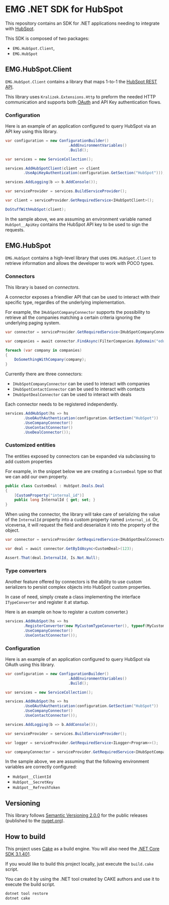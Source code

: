 # EMG .NET SDK for HubSpot

This repository contains an SDK for .NET applications needing to integrate with [HubSpot](https://www.hubspot.com).

This SDK is composed of two packages:

- `EMG.HubSpot.Client`,
- `EMG.HubSpot`

## EMG.HubSpot.Client

`EMG.HubSpot.Client` contains a library that maps 1-to-1 the [HubSpot REST API](https://developers.hubspot.com/docs/api/overview).

This library uses `Kralizek.Extensions.Http` to preform the needed HTTP communication and supports both [OAuth](https://developers.hubspot.com/docs/api/working-with-oauth) and API Key authentication flows.

### Configuration

Here is an example of an application configured to query HubSpot via an API key using this library.

```csharp
var configuration = new ConfigurationBuilder()
                            .AddEnvironmentVariables()
                            .Build();

var services = new ServiceCollection();

services.AddHubSpotClient(client => client
        .UseApiKeyAuthentication(configuration.GetSection("HubSpot")));

services.AddLogging(b => b.AddConsole());

var serviceProvider = services.BuildServiceProvider();

var client = serviceProvider.GetRequiredService<IHubSpotClient>();

DoStuffWithHubSpot(client);
```

In the sample above, we are assuming an environment variable named `HubSpot__ApiKey` contains the HubSpot API key to be used to sign the requests.

## EMG.HubSpot

`EMG.HubSpot` contains a high-level library that uses `EMG.HubSpot.Client` to retrieve information and allows the developer to work with POCO types.

### Connectors

This library is based on _connectors_.

A connector exposes a friendlier API that can be used to interact with their specific type, regardles of the underlying implementation.

For example, the `IHubSpotCompanyConnector` supports the possibility to retrieve all the companies matching a certain criteria ignoring the underlying paging system.

```csharp
var connector = serviceProvider.GetRequiredService<IHubSpotCompanyConnector>();

var companies = await connector.FindAsync(FilterCompanies.ByDomain("educations.com"));

foreach (var company in companies)
{
    DoSomethingWithCompany(company);
}
```

Currently there are three connectors:

- `IHubSpotCompanyConnector` can be used to interact with companies
- `IHubSpotContactConnector` can be used to interact with contacts
- `IHubSpotDealConnector` can be used to interact with deals

Each connector needs to be registered independently.

```csharp
services.AddHubSpot(hs => hs
        .UseOAuthAuthentication(configuration.GetSection("HubSpot"))
        .UseCompanyConnector()
        .UseContactConnector()
        .UseDealConnector());
```

### Customized entities

The entities exposed by connectors can be expanded via subclassing to add custom properties

For example, in the snippet below we are creating a `CustomDeal` type so that we can add our own property.

```csharp
public class CustomDeal : HubSpot.Deals.Deal
{
    [CustomProperty("internal_id")]
    public long InternalId { get; set; }
}
```

When using the connector, the library will take care of serializing the value of the `InternalId` property into a custom property named `internal_id`. Or, viceversa, it will request the field and deserialize it into the property of the object.

```csharp
var connector = serviceProvider.GetRequiredService<IHubSpotDealConnector>();

var deal = await connector.GetByIdAsync<CustomDeal>(123);

Assert.That(deal.InternalId, Is.Not.Null);
```

### Type converters

Another feature offered by connectors is the ability to use custom serializers to persist complex objects into HubSpot custom properties.

In case of need, simply create a class implementing the interface `ITypeConverter` and register it at startup.

Here is an example on how to register a custom converter.)

```csharp
services.AddHubSpot(hs => hs
        .RegisterConverter(new MyCustomTypeConverter(), typeof(MyCustomType))
        .UseCompanyConnector()
        .UseContactConnector());
```

### Configuration

Here is an example of an application configured to query HubSpot via OAuth using this library.

```csharp
var configuration = new ConfigurationBuilder()
                            .AddEnvironmentVariables()
                            .Build();

var services = new ServiceCollection();

services.AddHubSpot(hs => hs
        .UseOAuthAuthentication(configuration.GetSection("HubSpot"))
        .UseCompanyConnector()
        .UseContactConnector());

services.AddLogging(b => b.AddConsole());

var serviceProvider = services.BuildServiceProvider();

var logger = serviceProvider.GetRequiredService<ILogger<Program>>();

var companyConnector = serviceProvider.GetRequiredService<IHubSpotCompanyConnector>();
```

In the sample above, we are assuming that the following environment variables are correctly configured:

- `HubSpot__ClientId`
- `HubSpot__SecretKey`
- `HubSpot__RefreshToken`

## Versioning

This library follows [Semantic Versioning 2.0.0](http://semver.org/spec/v2.0.0.html) for the public releases (published to the [nuget.org](https://www.nuget.org/)).


## How to build

This project uses [Cake](https://cakebuild.net/) as a build engine. You will also need the [.NET Core SDK 3.1.401](https://dotnet.microsoft.com/).

If you would like to build this project locally, just execute the `build.cake` script.

You can do it by using the .NET tool created by CAKE authors and use it to execute the build script.

```powershell
dotnet tool restore
dotnet cake
```